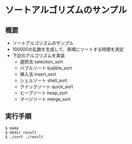 # ソートアルゴリズムのサンプル

## 概要

* ソートアルゴリズムのサンプル
* 100000の乱数を生成して、昇順にソートする時間を測定  
* 下記のアルゴリズムを実装  
	* 選択法		selection_sort
	* バブルソート		bubble_sort
	* 挿入法		insert_sort
	* シェルソート		shell_sort
	* クイックソート	quick_sort
	* ヒープソート		heap_sort
	* マージソート		merge_sort

## 実行手順

	$ make
	$ mkdir result
	$ ./sort ./result

